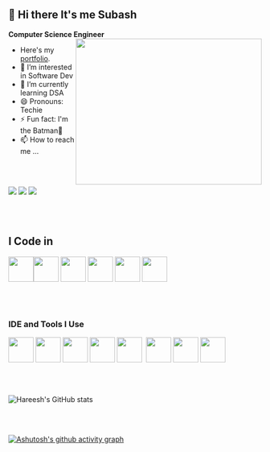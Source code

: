 
## 👋 Hi there It's me Subash

**Computer Science Engineer**
<img align="right" width="370" height="290" src="https://i.pinimg.com/originals/47/f0/34/47f0342cec72b800463bf003eac1257e.gif">
- Here's my [portfolio](https://subashsriniwas.github.io/portfolio/).
- 👀 I’m interested in Software Dev
- 🌱 I’m currently learning DSA
- 😄 Pronouns: Techie
- ⚡ Fun fact: I'm the Batman🦇
- 📫 How to reach me ...

<br /> <br />

[<img src="https://img.shields.io/badge/Instagram-E4405F?style=for-the-badge&logo=instagram&logoColor=white" />](https://www.instagram.com/thiz_iz_subazz/) [<img src="https://img.shields.io/badge/LinkedIn-0077B5?style=for-the-badge&logo=linkedin&logoColor=white" />](https://www.linkedin.com/in/subash-sriniwas/) [<img src="https://img.shields.io/badge/Gmail-D14836?style=for-the-badge&logo=gmail&logoColor=white" />](mailto:smsubash234@gmail.com/)

<br /><br />
  
## I Code in 
<img height="50" width="50" src="https://github.com/subashsriniwas/subashsriniwas/assets/132041545/3311b62c-cb62-455b-999f-7ee6556a1705" /><img height="50" width="50" src="https://img.icons8.com/color/48/000000/python.png" /> <img height="50" width="50" src="https://github.com/subashsriniwas/subashsriniwas/assets/132041545/a3802509-5bdd-45dc-b83f-bd2ce4b422a9" /> <img height="50" width="50" src="https://github.com/subashsriniwas/subashsriniwas/assets/132041545/56bcaf14-c550-4054-8c86-ae3570d74724" />
<img height="50" width="50" src="" /> <img height="50" width="50" src="" /> 

<br /><br />

### IDE and Tools I Use
<img height="50" width="50" src="https://github.com/subashsriniwas/subashsriniwas/assets/132041545/eb41f1ee-c246-42e1-8b08-4a6393d04d3a"/> <img height="50" width="50" src="https://github.com/subashsriniwas/subashsriniwas/assets/132041545/a4631ae2-eb55-4eb8-bbb7-a02118f03e73"/> <img height="50" width="50" src="https://img.icons8.com/color/50/000000/git.png"/> <img height="50" width="50" src="https://img.icons8.com/dusk/64/000000/anaconda.png"/> <img height="50" src="https://img.icons8.com/officel/480/null/java-eclipse.png"/> <img height="50"/> <img height="50" width="50" src="" /> <img height="50" width="50" src="" /> <img height="50" width="50" src="" /> 

<br /><br />

![Hareesh's GitHub stats](https://github-readme-stats.vercel.app/api?username=subashsriniwas&theme=dark&show_icons=true&&hide=issues,contribs)

<br /><br />

[![Ashutosh's github activity graph](https://github-readme-activity-graph.vercel.app/graph?username=subashsriniwas&bg_color=000000&color=ffffff&line=00c785&point=ffffff&area=true&hide_border=true)](https://github.com/ashutosh00710/github-readme-activity-graph)










